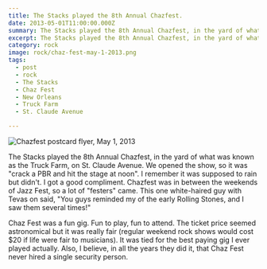 ```yaml
---
title: The Stacks played the 8th Annual Chazfest.
date: 2013-05-01T11:00:00.000Z
summary: The Stacks played the 8th Annual Chazfest, in the yard of what was known as the Truck Farm, on St. Claude Avenue. 
excerpt: The Stacks played the 8th Annual Chazfest, in the yard of what was known as the Truck Farm, on St. Claude Avenue. 
category: rock
image: rock/chaz-fest-may-1-2013.png
tags:
  - post 
  - rock
  - The Stacks
  - Chaz Fest
  - New Orleans
  - Truck Farm
  - St. Claude Avenue

---
```


![Chazfest postcard flyer, May 1, 2013](/static/img/rock/chaz-fest-may-1-2013.png "Chazfest postcard flyer, May 1 2013")

The Stacks played the 8th Annual Chazfest, in the yard of what was known as the Truck Farm, on St. Claude Avenue. We opened the show, so it was "crack a PBR and hit the stage at noon". I remember it was supposed to rain but didn't. I got a good compliment. Chazfest was in between the weekends of Jazz Fest, so a lot of "festers" came. This one white-haired guy with Tevas on said, "You guys reminded my of the early Rolling Stones, and I saw them several times!"

Chaz Fest was a fun gig. Fun to play, fun to attend. The ticket price seemed astronomical but it was really fair (regular weekend rock shows would cost $20 if life were fair to musicians). It was tied for the best paying gig I ever played actually. Also, I believe, in all the years they did it, that Chaz Fest never hired a single security person. 